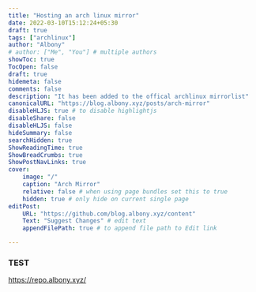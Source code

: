 ```yaml
---
title: "Hosting an arch linux mirror"
date: 2022-03-10T15:12:24+05:30
draft: true
tags: ["archlinux"]
author: "Albony"
# author: ["Me", "You"] # multiple authors
showToc: true
TocOpen: false
draft: true
hidemeta: false
comments: false
description: "It has been added to the offical archlinux mirrorlist"
canonicalURL: "https://blog.albony.xyz/posts/arch-mirror"
disableHLJS: true # to disable highlightjs
disableShare: false
disableHLJS: false
hideSummary: false
searchHidden: true
ShowReadingTime: true
ShowBreadCrumbs: true
ShowPostNavLinks: true
cover:
    image: "/"
    caption: "Arch Mirror"
    relative: false # when using page bundles set this to true
    hidden: true # only hide on current single page
editPost:
    URL: "https://github.com/blog.albony.xyz/content"
    Text: "Suggest Changes" # edit text
    appendFilePath: true # to append file path to Edit link

---
```

### TEST
https://repo.albony.xyz/
